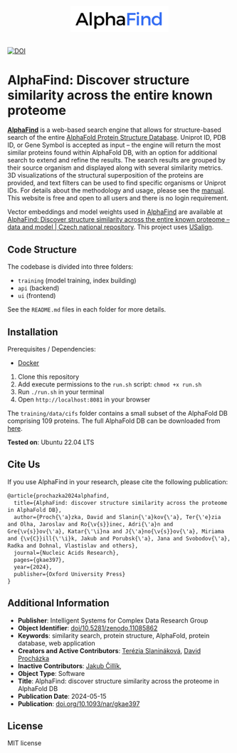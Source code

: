<div align="center">
  <br>
  <br>
  <a href="https://github.com/Coda-Research-Group/AlphaFind"><img src="https://raw.githubusercontent.com/Coda-Research-Group/AlphaFind/main/static/logo.png" alt="AlphaCharges" width="220"></a>
  <br>
  <br>
</div>

[![DOI](https://zenodo.org/badge/732580263.svg)](https://zenodo.org/doi/10.5281/zenodo.11085862)

# AlphaFind: Discover structure similarity across the entire known proteome

**[AlphaFind](https://alphafind.fi.muni.cz)** is a web-based search engine that allows for structure-based search of the entire [AlphaFold Protein Structure Database](https://alphafold.ebi.ac.uk). Uniprot ID, PDB ID, or Gene Symbol is accepted as input – the engine will return the most similar proteins found within AlphaFold DB, with an option for additional search to extend and refine the results. The search results are grouped by their source organism and displayed along with several similarity metrics. 3D visualizations of the structural superposition of the proteins are provided, and text filters can be used to find specific organisms or Uniprot IDs. For details about the methodology and usage, please see the [manual](https://github.com/Coda-Research-Group/AlphaFind/wiki/Manual). This website is free and open to all users and there is no login requirement.

Vector embeddings and model weights used in [AlphaFind](https://alphafind.fi.muni.cz) are available at [AlphaFind: Discover structure similarity across the entire known proteome – data and model | Czech national repository](https://data.narodni-repozitar.cz/general/datasets/d35zf-1ja47).
This project uses [USalign](https://github.com/pylelab/USalign).

## Code Structure

The codebase is divided into three folders:
- `training` (model training, index building)
- `api` (backend)
- `ui` (frontend)
 
See the `README.md` files in each folder for more details.

## Installation

Prerequisites / Dependencies:
- [Docker](https://docs.docker.com/get-docker/)

1. Clone this repository
2. Add execute permissions to the `run.sh` script: `chmod +x run.sh`
3. Run `./run.sh` in your terminal
4. Open `http://localhost:8081` in your browser

The `training/data/cifs` folder contains a small subset of the AlphaFold DB comprising 109 proteins.
The full AlphaFold DB can be downloaded from [here](https://alphafold.ebi.ac.uk/download).

**Tested on**: Ubuntu 22.04 LTS

## Cite Us
If you use AlphaFind in your research, please cite the following publication:

```
@article{prochazka2024alphafind,
  title={AlphaFind: discover structure similarity across the proteome in AlphaFold DB},
  author={Proch{\'a}zka, David and Slanin{\'a}kov{\'a}, Ter{\'e}zia and Olha, Jaroslav and Ro{\v{s}}inec, Adri{\'a}n and Gre{\v{s}}ov{\'a}, Katar{\'\i}na and J{\'a}no{\v{s}}ov{\'a}, Miriama and {\v{C}}ill{\'\i}k, Jakub and Porubsk{\'a}, Jana and Svobodov{\'a}, Radka and Dohnal, Vlastislav and others},
  journal={Nucleic Acids Research},
  pages={gkae397},
  year={2024},
  publisher={Oxford University Press}
}
```

## Additional Information
- **Publisher**: Intelligent Systems for Complex Data Research Group
- **Object Identifier**: [doi/10.5281/zenodo.11085862](https://zenodo.org/doi/10.5281/zenodo.11085862)
- **Keywords**: similarity search, protein structure, AlphaFold, protein database, web application 
- **Creators and Active Contributors**: [Terézia Slanináková](https://github.com/TerkaSlan), [David Procházka](https://github.com/ProchazkaDavid)
- **Inactive Contributors**: [Jakub Čillík](https://github.com/xcillik),
- **Object Type**: Software
- **Title**: AlphaFind: discover structure similarity across the proteome in AlphaFold DB
- **Publication Date**: 2024-05-15
- **Publication**: [doi.org/10.1093/nar/gkae397](https://doi.org/10.1093/nar/gkae397)


## License

MIT license
